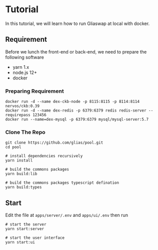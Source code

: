 # Tutorial

In this tutorial, we will learn how to run Gliaswap at local with docker.

## Requirement

Before we lunch the front-end or back-end, we need to prepare the following software

- yarn 1.x
- node.js 12+
- docker

### Preparing Requirement

```
docker run -d --name dex-ckb-node -p 8115:8115 -p 8114:8114 nervos/ckb:0.39
docker run -d --name dex-redis -p 6379:6379 redis redis-server --requirepass 123456
docker run --name=dex-mysql -p 6379:6379 mysql/mysql-server:5.7
```

### Clone The Repo

```
git clone https://github.com/glias/pool.git
cd pool

# install dependencies recursively
yarn install

# build the commons packages
yarn build:lib

# build the commons packages typescript defination
yarn build:types
```

## Start

Edit the file at `apps/server/.env` and `apps/ui/.env` then run

```
# start the server
yarn start:server

# start the user interface
yarn start:ui
```

